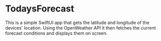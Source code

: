 # TodaysForecast

This is a simple SwiftUI app that gets the latitude and longitude of the devices' location. Using the OpenWeather API it then fetches the current forecast conditions and displays them on screen.  
